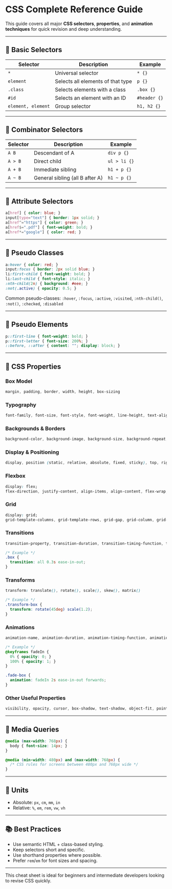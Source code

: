 
# CSS Complete Reference Guide

This guide covers all major **CSS selectors**, **properties**, and **animation techniques** for quick revision and deep understanding.

---

## 🔹 Basic Selectors

| Selector        | Description                        | Example |
|-----------------|------------------------------------|---------|
| `*`             | Universal selector                 | `* {}` |
| `element`       | Selects all elements of that type  | `p {}` |
| `.class`        | Selects elements with a class      | `.box {}` |
| `#id`           | Selects an element with an ID      | `#header {}` |
| `element, element` | Group selector                | `h1, h2 {}` |

---

## 🔸 Combinator Selectors

| Selector        | Description                                      | Example |
|-----------------|--------------------------------------------------|---------|
| `A B`           | Descendant of A                                  | `div p {}` |
| `A > B`         | Direct child                                     | `ul > li {}` |
| `A + B`         | Immediate sibling                                | `h1 + p {}` |
| `A ~ B`         | General sibling (all B after A)                  | `h1 ~ p {}` |

---

## 🔹 Attribute Selectors

```css
a[href] { color: blue; }
input[type="text"] { border: 1px solid; }
a[href^="https"] { color: green; }
a[href$=".pdf"] { font-weight: bold; }
a[href*="google"] { color: red; }
```

---

## 🔸 Pseudo Classes

```css
a:hover { color: red; }
input:focus { border: 2px solid blue; }
li:first-child { font-weight: bold; }
li:last-child { font-style: italic; }
:nth-child(2n) { background: #eee; }
:not(.active) { opacity: 0.5; }
```
Common pseudo-classes: `:hover`, `:focus`, `:active`, `:visited`, `:nth-child()`, `:not()`, `:checked`, `:disabled`

---

## 🔹 Pseudo Elements

```css
p::first-line { font-weight: bold; }
p::first-letter { font-size: 200%; }
::before, ::after { content: ""; display: block; }
```

---

## 🎨 CSS Properties

### Box Model
```css
margin, padding, border, width, height, box-sizing
```

### Typography
```css
font-family, font-size, font-style, font-weight, line-height, text-align, text-decoration, text-transform, letter-spacing, word-spacing, color
```

### Backgrounds & Borders
```css
background-color, background-image, background-size, background-repeat, background-position, border-radius, border
```

### Display & Positioning
```css
display, position (static, relative, absolute, fixed, sticky), top, right, bottom, left, z-index, float, clear, overflow
```

### Flexbox
```css
display: flex;
flex-direction, justify-content, align-items, align-content, flex-wrap, flex-grow, flex-shrink, gap
```

### Grid
```css
display: grid;
grid-template-columns, grid-template-rows, grid-gap, grid-column, grid-row, place-items
```

### Transitions
```css
transition-property, transition-duration, transition-timing-function, transition-delay

/* Example */
.box {
  transition: all 0.3s ease-in-out;
}
```

### Transforms
```css
transform: translate(), rotate(), scale(), skew(), matrix()

/* Example */
.transform-box {
  transform: rotate(45deg) scale(1.2);
}
```

### Animations
```css
animation-name, animation-duration, animation-timing-function, animation-delay, animation-iteration-count, animation-direction, animation-fill-mode, animation-play-state

/* Example */
@keyframes fadeIn {
  0% { opacity: 0; }
  100% { opacity: 1; }
}

.fade-box {
  animation: fadeIn 2s ease-in-out forwards;
}
```

### Other Useful Properties
```css
visibility, opacity, cursor, box-shadow, text-shadow, object-fit, pointer-events, user-select, filter, backdrop-filter, clip-path
```

---

## 🎯 Media Queries

```css
@media (max-width: 768px) {
  body { font-size: 14px; }
}

@media (min-width: 480px) and (max-width: 768px) {
  /* CSS rules for screens between 480px and 768px wide */
}

```

---

## 📌 Units

- Absolute: `px`, `cm`, `mm`, `in`
- Relative: `%`, `em`, `rem`, `vw`, `vh`

---

## 📚 Best Practices

- Use semantic HTML + class-based styling.
- Keep selectors short and specific.
- Use shorthand properties where possible.
- Prefer `rem`/`em` for font sizes and spacing.

---

This cheat sheet is ideal for beginners and intermediate developers looking to revise CSS quickly.
